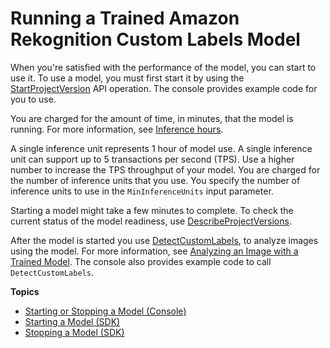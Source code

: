 # Running a Trained Amazon Rekognition Custom Labels Model<a name="rm-run-model"></a>

When you're satisfied with the performance of the model, you can start to use it\. To use a model, you must first start it by using the [StartProjectVersion](https://docs.aws.amazon.com/rekognition/latest/dg/API_StartProjectVersion) API operation\. The console provides example code for you to use\. 

You are charged for the amount of time, in minutes, that the model is running\. For more information, see [Inference hours](https://aws.amazon.com/rekognition/pricing/#Amazon_Rekognition_Custom_Labels_pricing)\. 

A single inference unit represents 1 hour of model use\. A single inference unit can support up to 5 transactions per second \(TPS\)\. Use a higher number to increase the TPS throughput of your model\. You are charged for the number of inference units that you use\. You specify the number of inference units to use in the `MinInferenceUnits` input parameter\. 

Starting a model might take a few minutes to complete\. To check the current status of the model readiness, use [DescribeProjectVersions](https://docs.aws.amazon.com/rekognition/latest/dg/API_DescribeProjectVersions)\.

After the model is started you use [DetectCustomLabels](https://docs.aws.amazon.com/rekognition/latest/dg/API_DetectCustomLabels), to analyze images using the model\. For more information, see [Analyzing an Image with a Trained Model](detecting-custom-labels.md)\. The console also provides example code to call `DetectCustomLabels`\. 

**Topics**
+ [Starting or Stopping a Model \(Console\)](rm-start-model-console.md)
+ [Starting a Model \(SDK\)](rm-start-model-sdk.md)
+ [Stopping a Model \(SDK\)](rm-stop-model-sdk.md)